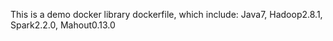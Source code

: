 This is a demo docker library dockerfile, which include: Java7, Hadoop2.8.1, Spark2.2.0, Mahout0.13.0 

